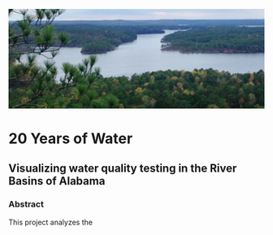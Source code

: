 ![Hompage](/preview.png)

# 20 Years of Water

## Visualizing water quality testing in the River Basins of Alabama

### Abstract

This project analyzes the
